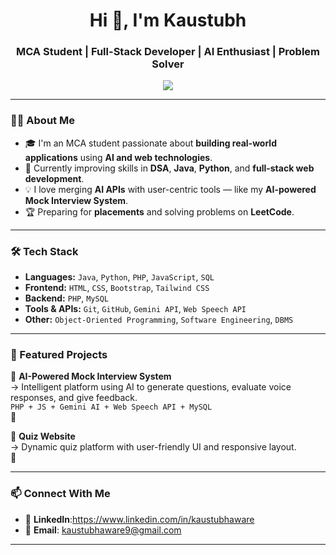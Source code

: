 <h1 align="center">Hi 👋, I'm Kaustubh</h1>
<h3 align="center">MCA Student | Full-Stack Developer | AI Enthusiast | Problem Solver</h3>

<p align="center">
  <img src="https://readme-typing-svg.herokuapp.com?font=Fira+Code&weight=500&size=24&pause=1000&center=true&vCenter=true&color=00BFFF&width=500&lines=Passionate+MCA+Student;Web+%2B+AI+Developer;Learning+Every+Day+🚀;BBuilding+Cool+Projects+with+Code+%26+AI" />
</p>

---

### 🧑‍💻 About Me

- 🎓 I'm an MCA student passionate about **building real-world applications** using **AI and web technologies**.
- 🧠 Currently improving skills in **DSA**, **Java**, **Python**, and **full-stack web development**.
- 💡 I love merging **AI APIs** with user-centric tools — like my **AI-powered Mock Interview System**.
- 🏆 Preparing for **placements** and solving problems on **LeetCode**.

---

### 🛠️ Tech Stack

- **Languages:** `Java`, `Python`, `PHP`, `JavaScript`, `SQL`
- **Frontend:** `HTML`, `CSS`, `Bootstrap`, `Tailwind CSS`
- **Backend:** `PHP`, `MySQL`
- **Tools & APIs:** `Git`, `GitHub`, `Gemini API`, `Web Speech API`
- **Other:** `Object-Oriented Programming`, `Software Engineering`, `DBMS`

---

### 🌟 Featured Projects

🔹 **AI-Powered Mock Interview System**  
→ Intelligent platform using AI to generate questions, evaluate voice responses, and give feedback.  
`PHP + JS + Gemini AI + Web Speech API + MySQL`  
🔗 

🔹 **Quiz Website**  
→ Dynamic quiz platform with user-friendly UI and responsive layout.  
🔗 

---

### 📫 Connect With Me

- 💼 **LinkedIn**:https://www.linkedin.com/in/kaustubhaware
- 📧 **Email**: kaustubhaware9@gmail.com

---
